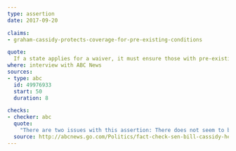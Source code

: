 ```yaml
---
type: assertion
date: 2017-09-20

claims:
- graham-cassidy-protects-coverage-for-pre-existing-conditions

quote:
  If a state applies for a waiver, it must ensure those with pre-existing conditions have adequate and affordable coverage.
where: interview with ABC News
sources:
- type: abc
  id: 49976933
  start: 50
  duration: 8

checks:
- checker: abc
  quote:
    "There are two issues with this assertion: There does not seem to be any language requiring waiver-seeking states to meet that criterion, and the criterion is open to interpretation."
  source: http://abcnews.go.com/Politics/fact-check-sen-bill-cassidy-health-care-bill/story?id=49993546
---
```


